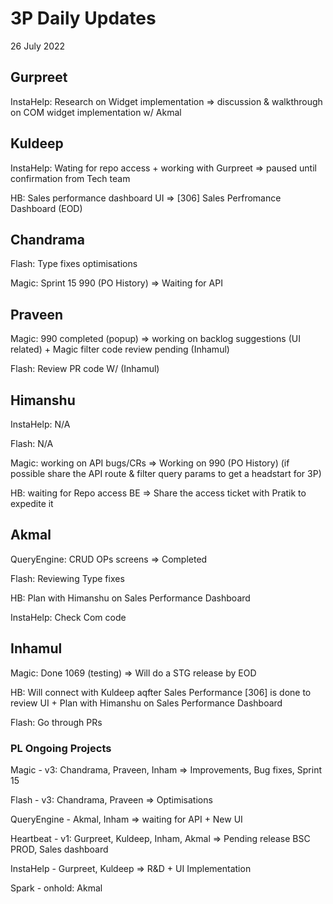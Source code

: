 # 3P Daily Updates
26 July 2022

## Gurpreet
InstaHelp: Research on Widget implementation => discussion & walkthrough on COM widget implementation w/ Akmal

## Kuldeep
InstaHelp: Wating for repo access + working with Gurpreet => paused until confirmation from Tech team

HB: Sales performance dashboard UI => [306] Sales Perfromance Dashboard (EOD)

## Chandrama
Flash: Type fixes optimisations

Magic: Sprint 15 990 (PO History) => Waiting for API

## Praveen
Magic: 990 completed (popup) => working on backlog suggestions (UI related) + Magic filter code review pending (Inhamul)

Flash: Review PR code W/ (Inhamul)

## Himanshu
InstaHelp: N/A

Flash: N/A

Magic: working on API bugs/CRs => Working on 990 (PO History) (if possible share the API route & filter query params to get a headstart for 3P)

HB: waiting for Repo access BE => Share the access ticket with Pratik to expedite it 

## Akmal
QueryEngine: CRUD OPs screens => Completed

Flash: Reviewing Type fixes

HB: Plan with Himanshu on Sales Performance Dashboard

InstaHelp: Check Com code

## Inhamul
Magic: Done 1069 (testing) => Will do a STG release by EOD 

HB: Will connect with Kuldeep aqfter Sales Performance [306] is done to review UI + Plan with Himanshu on Sales Performance Dashboard

Flash: Go through PRs

### PL Ongoing Projects
Magic - v3: Chandrama, Praveen, Inham => Improvements, Bug fixes, Sprint 15 

Flash - v3: Chandrama, Praveen => Optimisations

QueryEngine - Akmal, Inham => waiting for API + New UI

Heartbeat - v1: Gurpreet, Kuldeep, Inham, Akmal => Pending release BSC PROD, Sales dashboard

InstaHelp - Gurpreet, Kuldeep => R&D + UI Implementation

Spark - onhold: Akmal
